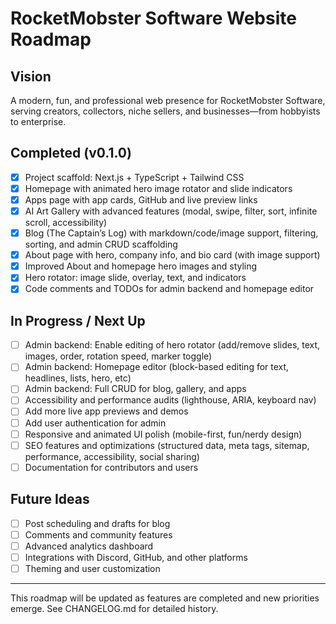 # RocketMobster Software Website Roadmap

## Vision
A modern, fun, and professional web presence for RocketMobster Software, serving creators, collectors, niche sellers, and businesses—from hobbyists to enterprise.

## Completed (v0.1.0)
- [x] Project scaffold: Next.js + TypeScript + Tailwind CSS
- [x] Homepage with animated hero image rotator and slide indicators
- [x] Apps page with app cards, GitHub and live preview links
- [x] AI Art Gallery with advanced features (modal, swipe, filter, sort, infinite scroll, accessibility)
- [x] Blog (The Captain’s Log) with markdown/code/image support, filtering, sorting, and admin CRUD scaffolding
- [x] About page with hero, company info, and bio card (with image support)
- [x] Improved About and homepage hero images and styling
- [x] Hero rotator: image slide, overlay, text, and indicators
- [x] Code comments and TODOs for admin backend and homepage editor

## In Progress / Next Up
- [ ] Admin backend: Enable editing of hero rotator (add/remove slides, text, images, order, rotation speed, marker toggle)
- [ ] Admin backend: Homepage editor (block-based editing for text, headlines, lists, hero, etc)
- [ ] Admin backend: Full CRUD for blog, gallery, and apps
- [ ] Accessibility and performance audits (lighthouse, ARIA, keyboard nav)
- [ ] Add more live app previews and demos
- [ ] Add user authentication for admin
- [ ] Responsive and animated UI polish (mobile-first, fun/nerdy design)
- [ ] SEO features and optimizations (structured data, meta tags, sitemap, performance, accessibility, social sharing)
- [ ] Documentation for contributors and users

## Future Ideas
- [ ] Post scheduling and drafts for blog
- [ ] Comments and community features
- [ ] Advanced analytics dashboard
- [ ] Integrations with Discord, GitHub, and other platforms
- [ ] Theming and user customization

---

This roadmap will be updated as features are completed and new priorities emerge. See CHANGELOG.md for detailed history.
